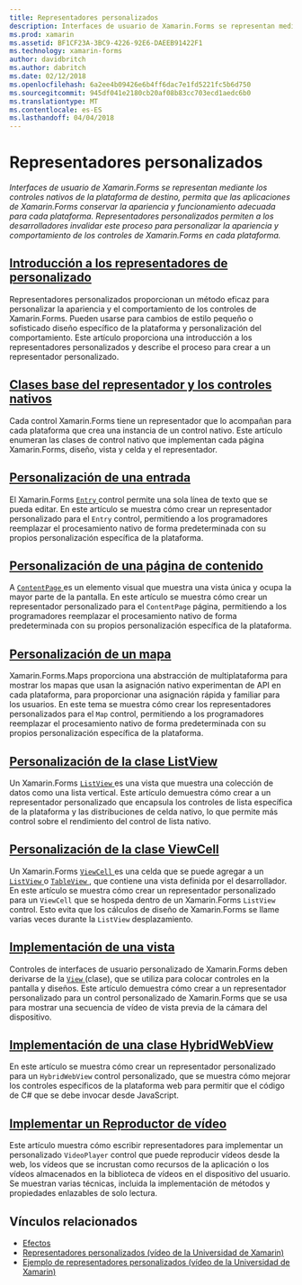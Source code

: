 ```yaml
---
title: Representadores personalizados
description: Interfaces de usuario de Xamarin.Forms se representan mediante los controles nativos de la plataforma de destino, permita que las aplicaciones de Xamarin.Forms conservar la apariencia y funcionamiento adecuada para cada plataforma. Representadores personalizados permiten a los desarrolladores invalidar este proceso para personalizar la apariencia y comportamiento de los controles de Xamarin.Forms en cada plataforma.
ms.prod: xamarin
ms.assetid: BF1CF23A-3BC9-4226-92E6-DAEEB91422F1
ms.technology: xamarin-forms
author: davidbritch
ms.author: dabritch
ms.date: 02/12/2018
ms.openlocfilehash: 6a2ee4b09426e6b4ff6dac7e1fd5221fc5b6d750
ms.sourcegitcommit: 945df041e2180cb20af08b83cc703ecd1aedc6b0
ms.translationtype: MT
ms.contentlocale: es-ES
ms.lasthandoff: 04/04/2018
---
```

# <a name="custom-renderers"></a>Representadores personalizados

_Interfaces de usuario de Xamarin.Forms se representan mediante los controles nativos de la plataforma de destino, permita que las aplicaciones de Xamarin.Forms conservar la apariencia y funcionamiento adecuada para cada plataforma. Representadores personalizados permiten a los desarrolladores invalidar este proceso para personalizar la apariencia y comportamiento de los controles de Xamarin.Forms en cada plataforma._

## <a name="introduction-to-custom-renderersintroductionmd"></a>[Introducción a los representadores de personalizado](introduction.md)

Representadores personalizados proporcionan un método eficaz para personalizar la apariencia y el comportamiento de los controles de Xamarin.Forms. Pueden usarse para cambios de estilo pequeño o sofisticado diseño específico de la plataforma y personalización del comportamiento. Este artículo proporciona una introducción a los representadores personalizados y describe el proceso para crear a un representador personalizado.

## <a name="renderer-base-classes-and-native-controlsrenderersmd"></a>[Clases base del representador y los controles nativos](renderers.md)

Cada control Xamarin.Forms tiene un representador que lo acompañan para cada plataforma que crea una instancia de un control nativo. Este artículo enumeran las clases de control nativo que implementan cada página Xamarin.Forms, diseño, vista y celda y el representador.

## <a name="customizing-an-entryentrymd"></a>[Personalización de una entrada](entry.md)

El Xamarin.Forms [ `Entry` ](https://developer.xamarin.com/api/type/Xamarin.Forms.Entry/) control permite una sola línea de texto que se pueda editar. En este artículo se muestra cómo crear un representador personalizado para el `Entry` control, permitiendo a los programadores reemplazar el procesamiento nativo de forma predeterminada con su propios personalización específica de la plataforma.

## <a name="customizing-a-contentpagecontentpagemd"></a>[Personalización de una página de contenido](contentpage.md)

A [ `ContentPage` ](https://developer.xamarin.com/api/type/Xamarin.Forms.ContentPage/) es un elemento visual que muestra una vista única y ocupa la mayor parte de la pantalla. En este artículo se muestra cómo crear un representador personalizado para el `ContentPage` página, permitiendo a los programadores reemplazar el procesamiento nativo de forma predeterminada con su propios personalización específica de la plataforma.

## <a name="customizing-a-mapmapindexmd"></a>[Personalización de un mapa](map/index.md)

Xamarin.Forms.Maps proporciona una abstracción de multiplataforma para mostrar los mapas que usan la asignación nativo experimentan de API en cada plataforma, para proporcionar una asignación rápida y familiar para los usuarios. En este tema se muestra cómo crear los representadores personalizados para el `Map` control, permitiendo a los programadores reemplazar el procesamiento nativo de forma predeterminada con su propios personalización específica de la plataforma.

## <a name="customizing-a-listviewlistviewmd"></a>[Personalización de la clase ListView](listview.md)

Un Xamarin.Forms [ `ListView` ](https://developer.xamarin.com/api/type/Xamarin.Forms.ListView/) es una vista que muestra una colección de datos como una lista vertical. Este artículo demuestra cómo crear a un representador personalizado que encapsula los controles de lista específica de la plataforma y las distribuciones de celda nativo, lo que permite más control sobre el rendimiento del control de lista nativo.

## <a name="customizing-a-viewcellviewcellmd"></a>[Personalización de la clase ViewCell](viewcell.md)

Un Xamarin.Forms [ `ViewCell` ](https://developer.xamarin.com/api/type/Xamarin.Forms.ViewCell/) es una celda que se puede agregar a un [ `ListView` ](https://developer.xamarin.com/api/type/Xamarin.Forms.ListView/) o [ `TableView` ](https://developer.xamarin.com/api/type/Xamarin.Forms.TableView/), que contiene una vista definida por el desarrollador. En este artículo se muestra cómo crear un representador personalizado para un `ViewCell` que se hospeda dentro de un Xamarin.Forms `ListView` control. Esto evita que los cálculos de diseño de Xamarin.Forms se llame varias veces durante la `ListView` desplazamiento.

## <a name="implementing-a-viewviewmd"></a>[Implementación de una vista](view.md)

Controles de interfaces de usuario personalizado de Xamarin.Forms deben derivarse de la [ `View` ](https://developer.xamarin.com/api/type/Xamarin.Forms.View/) (clase), que se utiliza para colocar controles en la pantalla y diseños. Este artículo demuestra cómo crear a un representador personalizado para un control personalizado de Xamarin.Forms que se usa para mostrar una secuencia de vídeo de vista previa de la cámara del dispositivo.

## <a name="implementing-a-hybridwebviewhybridwebviewmd"></a>[Implementación de una clase HybridWebView](hybridwebview.md)

En este artículo se muestra cómo crear un representador personalizado para un `HybridWebView` control personalizado, que se muestra cómo mejorar los controles específicos de la plataforma web para permitir que el código de C# que se debe invocar desde JavaScript.

## <a name="implementing-a-video-playervideo-playerindexmd"></a>[Implementar un Reproductor de vídeo](video-player/index.md)

Este artículo muestra cómo escribir representadores para implementar un personalizado `VideoPlayer` control que puede reproducir vídeos desde la web, los vídeos que se incrustan como recursos de la aplicación o los vídeos almacenados en la biblioteca de vídeos en el dispositivo del usuario. Se muestran varias técnicas, incluida la implementación de métodos y propiedades enlazables de solo lectura. 


## <a name="related-links"></a>Vínculos relacionados

- [Efectos](~/xamarin-forms/app-fundamentals/effects/index.md)
- [Representadores personalizados (vídeo de la Universidad de Xamarin)](https://developer.xamarin.com/videos/cross-platform/xamarinforms-custom-renderers/)
- [Ejemplo de representadores personalizados (vídeo de la Universidad de Xamarin)](http://bit.ly/xf-customrenderer)
